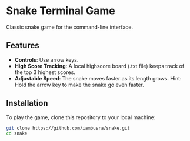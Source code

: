 # Snake Terminal Game
Classic snake game for the command-line interface.

## Features
- **Controls**: Use arrow keys.
- **High Score Tracking**: A local highscore board (.txt file) keeps track of the top 3 highest scores.
- **Adjustable Speed**: The snake moves faster as its length grows. Hint: Hold the arrow key to make the snake go even faster. 

## Installation
To play the game, clone this repository to your local machine:

```bash
git clone https://github.com/iambusra/snake.git
cd snake
